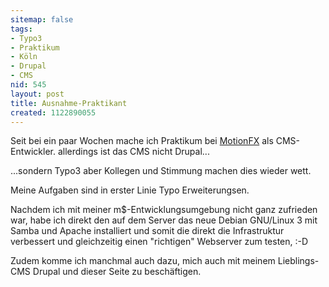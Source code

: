 ```yaml
---
sitemap: false
tags:
- Typo3
- Praktikum
- Köln
- Drupal
- CMS
nid: 545
layout: post
title: Ausnahme-Praktikant
created: 1122890055
---
```

Seit bei ein paar Wochen mache ich Praktikum bei <a href="http://www.motionfx.org">MotionFX</a> als CMS-Entwickler.
allerdings ist das CMS nicht Drupal...
<!--break-->
...sondern Typo3 aber Kollegen und Stimmung machen dies wieder wett.

Meine Aufgaben sind in erster Linie Typo Erweiterungsen.

Nachdem ich mit meiner m$-Entwicklungsumgebung nicht ganz zufrieden war,
habe ich direkt den auf dem Server das neue Debian GNU/Linux 3 mit Samba und Apache installiert und somit die direkt die Infrastruktur verbessert und gleichzeitig einen "richtigen" Webserver zum testen, :-D

Zudem komme ich manchmal auch dazu, mich auch mit meinem Lieblings-CMS Drupal und dieser Seite zu beschäftigen.

